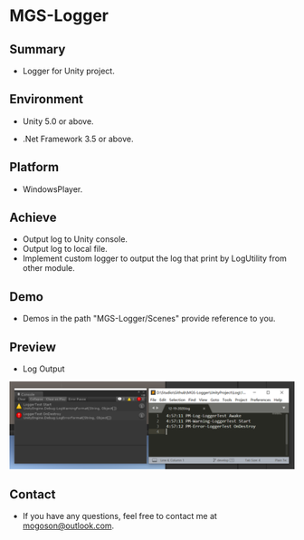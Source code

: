 ﻿# MGS-Logger

## Summary
- Logger for Unity project.

## Environment
- Unity 5.0 or above.

- .Net Framework 3.5 or above.

## Platform
- WindowsPlayer.

## Achieve
- Output log to Unity console.
- Output log to local file.
- Implement custom logger to output the log that print by LogUtility from other module.

## Demo
- Demos in the path "MGS-Logger/Scenes" provide reference to you.

## Preview
- Log Output

![Log Output](./Attachment/README_Image/LogOutput.PNG)

## Contact
- If you have any questions, feel free to contact me at mogoson@outlook.com.